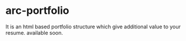 # arc-portfolio
It is an html based portfolio structure which give additional value to your resume. 
available soon.
